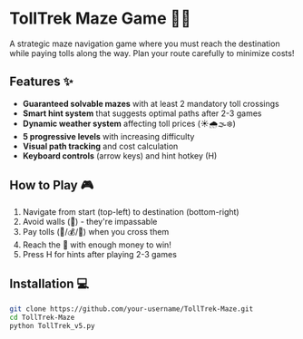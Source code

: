 # TollTrek Maze Game 🚗💨


A strategic maze navigation game where you must reach the destination while paying tolls along the way. Plan your route carefully to minimize costs!

## Features ✨
- **Guaranteed solvable mazes** with at least 2 mandatory toll crossings
- **Smart hint system** that suggests optimal paths after 2-3 games
- **Dynamic weather system** affecting toll prices (☀️🌧️🌫️❄️)
- **5 progressive levels** with increasing difficulty
- **Visual path tracking** and cost calculation
- **Keyboard controls** (arrow keys) and hint hotkey (H)

## How to Play 🎮
1. Navigate from start (top-left) to destination (bottom-right)
2. Avoid walls (🧱) - they're impassable
3. Pay tolls (🏰/💰/🏦) when you cross them
4. Reach the 🏁 with enough money to win!
5. Press H for hints after playing 2-3 games

## Installation 💻
```bash
git clone https://github.com/your-username/TollTrek-Maze.git
cd TollTrek-Maze
python TollTrek_v5.py
